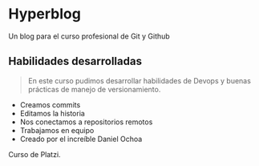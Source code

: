 # Hyperblog

Un blog para el curso profesional de Git y Github

## Habilidades desarrolladas

> En este curso pudimos desarrollar habilidades de Devops y buenas prácticas de manejo de versionamiento.

- Creamos commits
- Editamos la historia
- Nos conectamos a repositorios remotos
- Trabajamos en equipo
- Creado por el increíble Daniel Ochoa

Curso de Platzi.
